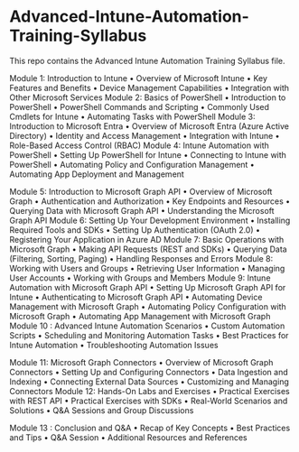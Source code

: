 # Advanced-Intune-Automation-Training-Syllabus
This repo contains the Advanced Intune Automation Training Syllabus file. 

Module 1: Introduction to Intune
•	Overview of Microsoft Intune
•	Key Features and Benefits
•	Device Management Capabilities
•	Integration with Other Microsoft Services
Module 2: Basics of PowerShell
•	Introduction to PowerShell
•	PowerShell Commands and Scripting
•	Commonly Used Cmdlets for Intune
•	Automating Tasks with PowerShell
Module 3: Introduction to Microsoft Entra
•	Overview of Microsoft Entra (Azure Active Directory)
•	Identity and Access Management
•	Integration with Intune
•	Role-Based Access Control (RBAC)
Module 4: Intune Automation with PowerShell
•	Setting Up PowerShell for Intune
•	Connecting to Intune with PowerShell
•	Automating Policy and Configuration Management
•	Automating App Deployment and Management

Module 5: Introduction to Microsoft Graph API
•	Overview of Microsoft Graph
•	Authentication and Authorization
•	Key Endpoints and Resources
•	Querying Data with Microsoft Graph API
•	Understanding the Microsoft Graph API
Module 6: Setting Up Your Development Environment
•	Installing Required Tools and SDKs
•	Setting Up Authentication (OAuth 2.0)
•	Registering Your Application in Azure AD
Module 7:  Basic Operations with Microsoft Graph
•	Making API Requests (REST and SDKs)
•	Querying Data (Filtering, Sorting, Paging)
•	Handling Responses and Errors
Module 8: Working with Users and Groups
•	Retrieving User Information
•	Managing User Accounts
•	Working with Groups and Members
Module 9:  Intune Automation with Microsoft Graph API
•	Setting Up Microsoft Graph API for Intune
•	Authenticating to Microsoft Graph API
•	Automating Device Management with Microsoft Graph
•	Automating Policy Configuration with Microsoft Graph
•	Automating App Management with Microsoft Graph
Module 10 : Advanced Intune Automation Scenarios
•	Custom Automation Scripts
•	Scheduling and Monitoring Automation Tasks
•	Best Practices for Intune Automation
•	Troubleshooting Automation Issues

Module 11: Microsoft Graph Connectors
•	Overview of Microsoft Graph Connectors
•	Setting Up and Configuring Connectors
•	Data Ingestion and Indexing
•	Connecting External Data Sources
•	Customizing and Managing Connectors
Module 12: Hands-On Labs and Exercises
•	Practical Exercises with REST API
•	Practical Exercises with SDKs
•	Real-World Scenarios and Solutions
•	Q&A Sessions and Group Discussions

Module 13 :  Conclusion and Q&A
•	Recap of Key Concepts
•	Best Practices and Tips
•	Q&A Session
•	Additional Resources and References

